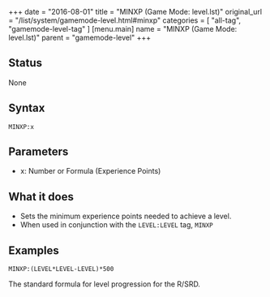 +++
date = "2016-08-01"
title = "MINXP (Game Mode: level.lst)"
original_url = "/list/system/gamemode-level.html#minxp"
categories = [ "all-tag", "gamemode-level-tag" ]
[menu.main]
    name = "MINXP (Game Mode: level.lst)"
    parent = "gamemode-level"
+++

## Status

None

## Syntax

`MINXP:x`

## Parameters

-   x: Number or Formula (Experience Points)



What it does
------------

-   Sets the minimum experience points needed to achieve a level.
-   When used in conjunction with the `LEVEL:LEVEL` tag, `MINXP`

Examples
--------

`MINXP:(LEVEL*LEVEL-LEVEL)*500`

The standard formula for level progression for the R/SRD.

